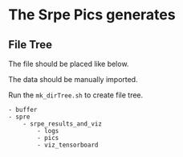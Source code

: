 # The Srpe Pics generates

## File Tree

The file should be placed like below. 

The data should be manually imported.

Run the `mk_dirTree.sh` to create file tree.

```
- buffer
- spre
    - srpe_results_and_viz
        - logs
        - pics
        - viz_tensorboard
```